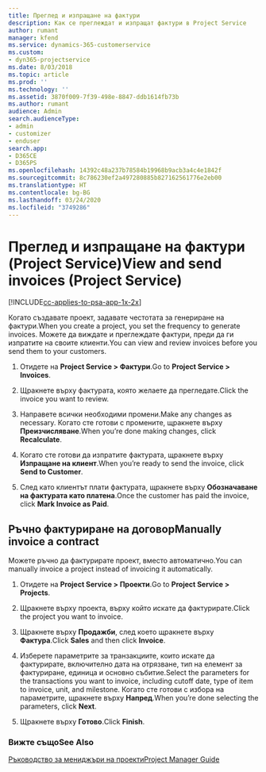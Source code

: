 ```yaml
---
title: Преглед и изпращане на фактури
description: Как се преглеждат и изпращат фактури в Project Service
author: rumant
manager: kfend
ms.service: dynamics-365-customerservice
ms.custom:
- dyn365-projectservice
ms.date: 8/03/2018
ms.topic: article
ms.prod: ''
ms.technology: ''
ms.assetid: 3870f009-7f39-498e-8847-ddb1614fb73b
ms.author: rumant
audience: Admin
search.audienceType:
- admin
- customizer
- enduser
search.app:
- D365CE
- D365PS
ms.openlocfilehash: 14392c48a237b78584b19968b9acb3a4c4e1842f
ms.sourcegitcommit: 8c786230ef2a497280885b827162561776e2eb00
ms.translationtype: HT
ms.contentlocale: bg-BG
ms.lasthandoff: 03/24/2020
ms.locfileid: "3749286"
---
```

# <a name="view-and-send-invoices-project-service"></a><span data-ttu-id="92c68-103">Преглед и изпращане на фактури (Project Service)</span><span class="sxs-lookup"><span data-stu-id="92c68-103">View and send invoices (Project Service)</span></span>

[!INCLUDE[cc-applies-to-psa-app-1x-2x](../includes/cc-applies-to-psa-app-1x-2x.md)]

<span data-ttu-id="92c68-104">Когато създавате проект, задавате честотата за генериране на фактури.</span><span class="sxs-lookup"><span data-stu-id="92c68-104">When you create a project, you set the frequency to generate invoices.</span></span> <span data-ttu-id="92c68-105">Можете да виждате и преглеждате фактури, преди да ги изпратите на своите клиенти.</span><span class="sxs-lookup"><span data-stu-id="92c68-105">You can view and review invoices before you send them to your customers.</span></span>  
  
1.  <span data-ttu-id="92c68-106">Отидете на **Project Service > Фактури**.</span><span class="sxs-lookup"><span data-stu-id="92c68-106">Go to **Project Service > Invoices**.</span></span>  
  
2.  <span data-ttu-id="92c68-107">Щракнете върху фактурата, която желаете да прегледате.</span><span class="sxs-lookup"><span data-stu-id="92c68-107">Click the invoice you want to review.</span></span>  
  
3.  <span data-ttu-id="92c68-108">Направете всички необходими промени.</span><span class="sxs-lookup"><span data-stu-id="92c68-108">Make any changes as necessary.</span></span> <span data-ttu-id="92c68-109">Когато сте готови с промените, щракнете върху **Преизчисляване**.</span><span class="sxs-lookup"><span data-stu-id="92c68-109">When you’re done making changes, click **Recalculate**.</span></span>  
  
4.  <span data-ttu-id="92c68-110">Когато сте готови да изпратите фактурата, щракнете върху **Изпращане на клиент**.</span><span class="sxs-lookup"><span data-stu-id="92c68-110">When you’re ready to send the invoice, click **Send to Customer**.</span></span>  
  
5.  <span data-ttu-id="92c68-111">След като клиентът плати фактурата, щракнете върху **Обозначаване на фактурата като платена**.</span><span class="sxs-lookup"><span data-stu-id="92c68-111">Once the customer has paid the invoice, click **Mark Invoice as Paid**.</span></span>  
  
## <a name="manually-invoice-a-contract"></a><span data-ttu-id="92c68-112">Ръчно фактуриране на договор</span><span class="sxs-lookup"><span data-stu-id="92c68-112">Manually invoice a contract</span></span>  
 <span data-ttu-id="92c68-113">Можете ръчно да фактурирате проект, вместо автоматично.</span><span class="sxs-lookup"><span data-stu-id="92c68-113">You can manually invoice a project instead of invoicing it automatically.</span></span>  
  
1.  <span data-ttu-id="92c68-114">Отидете на **Project Service > Проекти**.</span><span class="sxs-lookup"><span data-stu-id="92c68-114">Go to **Project Service > Projects**.</span></span>  
  
2.  <span data-ttu-id="92c68-115">Щракнете върху проекта, върху който искате да фактурирате.</span><span class="sxs-lookup"><span data-stu-id="92c68-115">Click the project you want to invoice.</span></span>  
  
3.  <span data-ttu-id="92c68-116">Щракнете върху **Продажби**, след което щракнете върху **Фактура**.</span><span class="sxs-lookup"><span data-stu-id="92c68-116">Click **Sales** and then click **Invoice**.</span></span>  
  
4.  <span data-ttu-id="92c68-117">Изберете параметрите за транзакциите, които искате да фактурирате, включително дата на отрязване, тип на елемент за фактуриране, единица и основно събитие.</span><span class="sxs-lookup"><span data-stu-id="92c68-117">Select the parameters for the transactions you want to invoice, including cutoff date, type of item to invoice, unit, and milestone.</span></span> <span data-ttu-id="92c68-118">Когато сте готови с избора на параметрите, щракнете върху **Напред**.</span><span class="sxs-lookup"><span data-stu-id="92c68-118">When you’re done selecting the parameters, click **Next**.</span></span>  
  
5.  <span data-ttu-id="92c68-119">Щракнете върху **Готово**.</span><span class="sxs-lookup"><span data-stu-id="92c68-119">Click **Finish**.</span></span>  
  
### <a name="see-also"></a><span data-ttu-id="92c68-120">Вижте също</span><span class="sxs-lookup"><span data-stu-id="92c68-120">See Also</span></span>  
 [<span data-ttu-id="92c68-121">Ръководство за мениджъри на проекти</span><span class="sxs-lookup"><span data-stu-id="92c68-121">Project Manager Guide</span></span>](../project-service/project-manager-guide.md)
